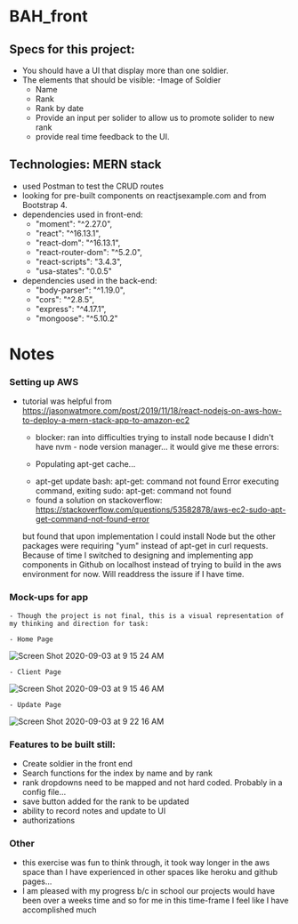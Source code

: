 # BAH_front

## Specs for this project:
- You should have a UI that display more than one soldier.
- The elements that should be visible: 
    -Image of Soldier
    - Name
    - Rank
    - Rank by date
    - Provide an input per solider to allow us to promote solider to new rank
    - provide real time feedback to the UI.


## Technologies: MERN stack
 - used Postman to test the CRUD routes
 - looking for pre-built components on reactjsexample.com and from Bootstrap 4.
 - dependencies used in front-end:
    - "moment": "^2.27.0",
    - "react": "^16.13.1",
    - "react-dom": "^16.13.1",
    - "react-router-dom": "^5.2.0",
    - "react-scripts": "3.4.3",
    - "usa-states": "0.0.5"
 - dependencies used in the back-end:
    - "body-parser": "^1.19.0",
    - "cors": "^2.8.5",
    - "express": "^4.17.1",
    - "mongoose": "^5.10.2"


# Notes

### Setting up AWS
- tutorial was helpful from https://jasonwatmore.com/post/2019/11/18/react-nodejs-on-aws-how-to-deploy-a-mern-stack-app-to-amazon-ec2

    - blocker: ran into difficulties trying to install node because I didn't have nvm - node version manager... it would give me these errors:

    - Populating apt-get cache...

    + apt-get update
    bash: apt-get: command not found
    Error executing command, exiting
    sudo: apt-get: command not found

    - found a solution on stackoverflow: https://stackoverflow.com/questions/53582878/aws-ec2-sudo-apt-get-command-not-found-error

    but found that upon implementation I could install Node but the other packages were requiring "yum" instead of apt-get in curl requests.  Because of time I switched to designing and implementing app components in Github on localhost instead of trying to build in the aws environment for now.  Will readdress the issure if I have time.

### Mock-ups for app
    - Though the project is not final, this is a visual representation of my thinking and direction for task:
    
    - Home Page     
   ![Screen Shot 2020-09-03 at 9 15 24 AM](https://user-images.githubusercontent.com/57571847/92123216-5f85c380-edca-11ea-886e-ed113e0ad2a0.png)
   
    - Client Page
   ![Screen Shot 2020-09-03 at 9 15 46 AM](https://user-images.githubusercontent.com/57571847/92124992-76c5b080-edcc-11ea-8144-c88e2742dcb4.png)
   
    - Update Page
   ![Screen Shot 2020-09-03 at 9 22 16 AM](https://user-images.githubusercontent.com/57571847/92125011-7c22fb00-edcc-11ea-8b80-502886b9519e.png)


### Features to be built still:
- Create soldier in the front end
- Search functions for the index by name and by rank
- rank dropdowns need to be mapped and not hard coded.  Probably in a config file...
- save button added for the rank to be updated
- ability to record notes and update to UI
- authorizations

### Other
- this exercise was fun to think through, it took way longer in the aws space than I have experienced in other spaces like heroku and github pages...
- I am pleased with my progress b/c in school our projects would have been over a weeks time and so for me in this time-frame I feel like I have accomplished much
